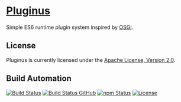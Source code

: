# [Pluginus](http://pluginus.hive.pt)

Simple ES6 runtime plugin system inspired by [OSGi](https://www.osgi.org/).

## License

Pluginus is currently licensed under the [Apache License, Version 2.0](http://www.apache.org/licenses/).

## Build Automation

[![Build Status](https://travis-ci.com/hivesolutions/pluginus.svg?branch=master)](https://travis-ci.com/hivesolutions/pluginus)
[![Build Status GitHub](https://github.com/hivesolutions/pluginus/workflows/Main%20Workflow/badge.svg)](https://github.com/hivesolutions/pluginus/actions)
[![npm Status](https://img.shields.io/npm/v/pluginus.svg)](https://www.npmjs.com/package/pluginus)
[![License](https://img.shields.io/badge/license-Apache%202.0-blue.svg)](https://www.apache.org/licenses/)
